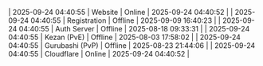 | 2025-09-24 04:40:55 | Website | Online | 2025-09-24 04:40:52 |
| 2025-09-24 04:40:55 | Registration | Offline | 2025-09-09 16:40:23 |
| 2025-09-24 04:40:55 | Auth Server | Offline | 2025-08-18 09:33:31 |
| 2025-09-24 04:40:55 | Kezan (PvE) | Offline | 2025-08-03 17:58:02 |
| 2025-09-24 04:40:55 | Gurubashi (PvP) | Offline | 2025-08-23 21:44:06 |
| 2025-09-24 04:40:55 | Cloudflare | Online | 2025-09-24 04:40:52 |
